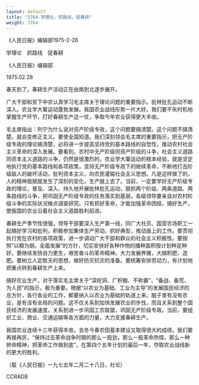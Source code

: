 ```yaml
---
layout: default
title: "3764.学理论，抓路线，促春耕"
weight: 3764
---
```


《人民日报》编辑部1975-2-28

学理论　抓路线　促春耕

《人民日报》编辑部

1975.02.28

春天到了。春耕生产活动正在由南到北逐步展开。

广大干部和贫下中农认真学习毛主席关于理论问题的重要指示。批林批孔运动不断深入。农业学大寨运动蓬勃发展。我国农业战线形势一片大好。我们要不失时机地掌握生产环节，打好春耕生产这一仗，争取今年农业获得更大丰收。

毛主席指出：列宁为什么说对资产阶级专政，这个问题要搞清楚。这个问题不搞清楚，就会变修正主义。要使全国知道。我们深刻领会毛主席的重要指示，把无产阶级专政的理论搞清楚，必将进一步提高坚持党的基本路线的自觉性，推动农村社会主义革命的深入发展。要看到，农村中无产阶级同资产阶级的斗争，社会主义道路同资本主义道路的斗争，仍然是很激烈的。农业学大寨运动的根本经验，就是坚定地执行党的基本路线和各项政策，坚持无产阶级专政下的继续革命，不断地打击阶级敌人的破坏活动，批判资本主义，向农民灌输社会主义思想。凡是这样做了的，人的精神面貌就发生了深刻的变化，生产就上去了。当前，一定要学好无产阶级专政的理论，普及、深入、持久地开展批林批孔运动，狠抓两个阶级、两条道路、两条路线的斗争，把巩固无产阶级专政的任务落实到基层。各级领导要亲自对农村阶级斗争的实际状况做点调查研究。只有抓好革命，才能加强革命团结，搞好生产，使我国的农业沿着社会主义道路胜利前进。

春耕生产季节性很强，领导干部要深入生产第一线，同广大社员、国营农场职工一起搞好学习和批判，积极参加集体生产劳动，抓好典型，推动面上的工作。要贯彻执行党在农村的各项政策，进一步调动广大干部和群众的社会主义积极性。要按照“以粮为纲，全面发展”的方针，切实安排好各种作物的播种面积按计划种足种好。要继续发扬自力更生，艰苦奋斗的革命精神。大力发展养猪，大搞积肥、造肥。要树立人定胜天的思想，做好防灾抗灾的准备。要统筹安排劳动力，有计划地把重点转到春耕生产上来。

搞好农业生产，对于落实毛主席关于“深挖洞、广积粮、不称霸”，“备战、备荒、为人民”的指示，极为重要。根据“以农业为基础、工业为主导”的发展国民经济的总方针，各行各业的工作，都要纳入以农业为基础的轨道上来。脑子里有没有农业，是有没有全局的问题。这不仅关系到加快发展农业的步伐，而且关系到整个国民经济的发展速度，关系到进一步巩固工农联盟，巩固无产阶级专政。当前，要组织工业、商业、交通运输等各方面的力量，大力支援春耕生产。

我国农业连续十三年获得丰收。去冬今春农田基本建设又取得很大的成绩。我们要再接再厉，“保持过去革命战争时期的那么一股劲，那么一股革命热情，那么一种拚命精神，把革命工作做到底”，在第四个五年计划的最后一年，夺取农业战线新的更大的胜利。

（载《人民日报》一九七五年二月二十八日，社论）

CCRADB

